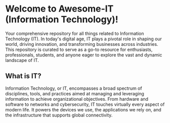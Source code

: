 <h1>Welcome to Awesome-IT (Information Technology)!</h1>
Your comprehensive repository for all things related to Information Technology (IT). In today's digital age, IT plays a pivotal role in shaping our world, driving innovation, and transforming businesses across industries. This repository is curated to serve as a go-to resource for enthusiasts, professionals, students, and anyone eager to explore the vast and dynamic landscape of IT.

<h2>What is IT?</h2>
Information Technology, or IT, encompasses a broad spectrum of disciplines, tools, and practices aimed at managing and leveraging information to achieve organizational objectives. From hardware and software to networks and cybersecurity, IT touches virtually every aspect of modern life. It powers the devices we use, the applications we rely on, and the infrastructure that supports global connectivity.

